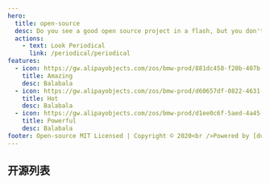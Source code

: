 ```yaml
---
hero:
  title: open-source
  desc: Do you see a good open source project in a flash, but you don't forget it easily. So come here and look for it.
  actions:
    - text: Look Periodical
      link: /periodical/periodical
features:
  - icon: https://gw.alipayobjects.com/zos/bmw-prod/881dc458-f20b-407b-947a-95104b5ec82b/k79dm8ih_w144_h144.png
    title: Amazing
    desc: Balabala
  - icon: https://gw.alipayobjects.com/zos/bmw-prod/d60657df-0822-4631-9d7c-e7a869c2f21c/k79dmz3q_w126_h126.png
    title: Hot
    desc: Balabala
  - icon: https://gw.alipayobjects.com/zos/bmw-prod/d1ee0c6f-5aed-4a45-a507-339a4bfe076c/k7bjsocq_w144_h144.png
    title: Powerful
    desc: Balabala
footer: Open-source MIT Licensed | Copyright © 2020<br />Powered by [dumi](https://d.umijs.org)
---
```


## 开源列表
